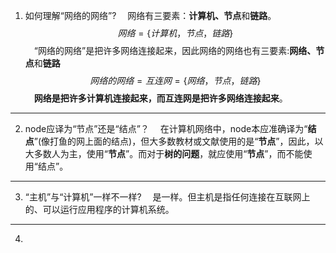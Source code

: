 1. 如何理解“网络的网络”?
&emsp;网络有三要素：**计算机、节点**和**链路**。
$$
    网络 = \{计算机，节点，链路\}
$$
&emsp;“网络的网络”是把许多网络连接起来，因此网络的网络也有三要素:**网络、节点**和**链路**
$$
    网络的网络 = 互连网 = \{网络，节点，链路\}
$$
&emsp;**网络是把许多计算机连接起来，而互连网是把许多网络连接起来**。

- - -

2. node应译为“节点”还是“结点”？
&emsp;在计算机网络中，node本应准确译为“**结点**”(像打鱼的网上面的结点)，但大多数教材或文献使用的是“**节点**”，因此，以大多数人为主，使用“**节点**”。而对于**树的问题**，就应使用“**节点**”，而不能使用“结点”。

---

3. “主机”与“计算机”一样不一样?
&emsp;是一样。但主机是指任何连接在互联网上的、可以运行应用程序的计算机系统。

- - -

4.
